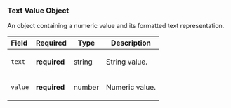 <!--- This is a generated file, do not edit! -->
<!--- [START maps_http_schema_textvalueobject] -->
<h3 class="schema-object" id="TextValueObject">Text Value Object</h3>

An object containing a numeric value and its formatted text representation.

| Field   | Required     | Type   | Description                                                          |
| :------ | ------------ | ------ | -------------------------------------------------------------------- |
| `text`  | **required** | string | <div class="nonref-property-description"><p>String value.</p></div>  |
| `value` | **required** | number | <div class="nonref-property-description"><p>Numeric value.</p></div> |

<!--- [END maps_http_schema_textvalueobject] -->
